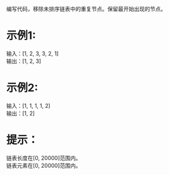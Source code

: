 编写代码，移除未排序链表中的重复节点。保留最开始出现的节点。
# 示例1:

 输入：[1, 2, 3, 3, 2, 1]  
 输出：[1, 2, 3]

 # 示例2:

 输入：[1, 1, 1, 1, 2]  
 输出：[1, 2]

 # 提示：

链表长度在[0, 20000]范围内。  
链表元素在[0, 20000]范围内。